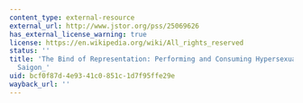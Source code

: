 ```yaml
---
content_type: external-resource
external_url: http://www.jstor.org/pss/25069626
has_external_license_warning: true
license: https://en.wikipedia.org/wiki/All_rights_reserved
status: ''
title: 'The Bind of Representation: Performing and Consuming Hypersexuality in _Miss
  Saigon_'
uid: bcf0f87d-4e93-41c0-851c-1d7f95ffe29e
wayback_url: ''
---
```

